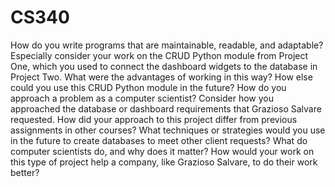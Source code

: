 # CS340
How do you write programs that are maintainable, readable, and adaptable? 
Especially consider your work on the CRUD Python module from Project One, 
which you used to connect the dashboard widgets to the database in Project Two. 
What were the advantages of working in this way? How else could you use this 
CRUD Python module in the future?
How do you approach a problem as a computer scientist? Consider how you 
approached the database or dashboard requirements that Grazioso Salvare
requested. How did your approach to this project differ from previous assignments 
in other courses? What techniques or strategies would you use in the future to 
create databases to meet other client requests?
What do computer scientists do, and why does it matter? How would your work on 
this type of project help a company, like Grazioso Salvare, to do their work better?
